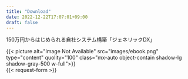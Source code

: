 ```yaml
---
title: "Download"
date: 2022-12-22T17:07:01+09:00
draft: false
---
```


<section class="py-10 lg:py-20 bg-[url('../img/patternA.webp')] bg-cover mt-24" id="download">

<div class="px-4 flex flex-col lg:flex-row gap-x-32 md:gap-x-16 lg:w-11/12 max-w-[1280px] 3xl:max-w-[1500px] mx-auto">

<div class="md:w-4/5 mx-auto lg:w-3/5">
<p class="mb-10 lg:mb-16 text-[#01A2EB] font-bold text-[26px] md:text-[36px] 3xl:text-[40px] text-center">
150万円からはじめられる自社システム構築「ジェネリックDX」
</p>
<div>
{{< picture alt="Image Not Available" src="images/ebook.png" type="content" quolity="100" class="mx-auto object-contain shadow-lg shadow-gray-500 w-full">}}
</div>
</div>


<div class="px-0 md:w-4/5 lg:w-3/5 mx-auto relative z-50">
{{< request-form >}}
</div>

</div>

</section>
